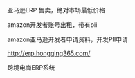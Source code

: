 
亚马逊ERP 售卖，绝对市场最低价格

amazon开发者账号出租，带有pii

amazon亚马逊开发者申请资料，开发PII申请

http://erp.hongqing365.com/

跨境电商ERP系统
